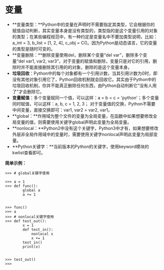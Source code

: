 # 变量

* **变量类型：**Python中的变量在声明时不需要指定其类型，它会根据你的赋值自动判断，其实变量本身是没有类型的，类型指的是这个变量引用的对象的类型；在某些编程规范中，有一种约定是变量名中不要加类型说明，比如：a\_int = 3, b\_list = \[1, 2, 4\], c\_obj = C\(\)。因为Python是动态语言，它的变量的类型是随时可变的。
* **变量删除：**删除变量使用del，删除某个变量“del var”，删除多个变量“del var1, var2, var3”，对于变量的赋值和删除，变量只是对它的引用，删除时并不能直接删除其引用的的对象，删除的是这个变量本身。
* **垃圾回收**：Python中的每个对象都有一个引用计数，当其引用计数为0时，即没有其他对象引用它了，Python回收机制就会回收它。其实由于Python中的垃圾回收机制，你并不能真正删除任何东西，由Python自动判断它“没有人用了”才会删除它。
* **变量赋值**：多个变量赋同一个值，可以这样：a = b = c = 'python'；多个变量同时赋值，可以这样：a, b, c = 1, 2, 3； 对于变量值的交换，Python不需要中间变量，直接交换即可：var1, var2 = var2, var1。
* **global：**作用域为整个文件的变量为全局变量，在函数中如果想要修改全局变量的值，则需要使用关键字global声明此变量为全局变量。
* **nonlocal：**Python2中没有这个关键字，Python3中才有，如果想要修改外层非全局作用域中的变量时，需要使用关键字nonlocal声明此变量为局部变量。
* **Python关键字：**当前版本的Python的关键字，使用keyword模块的kwlist查看即可。



**简单示例：**

```
>>> # global关键字使用

>>> a = 1
>>> def func():
        global a
        a += 1


>>> func()
>>> a
>>> # nonlocal关键字使用
>>> def test_out():
        x = 1
        def test_in():
            nonlocal x
            x += 1
        test_in()
        print(x)


>>> test_out()
>>>
```



